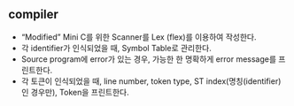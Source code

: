## compiler

- “Modified” Mini C를 위한 Scanner를 Lex (flex)를 이용하여 작성한다.
- 각 identifier가 인식되었을 때, Symbol Table로 관리한다.
- Source program에 error가 있는 경우, 가능한 한 명확하게 error message를 프린트한다.
- 각 토큰이 인식되었을 때, line number, token type, ST index(명칭(identifier)인 경우만), Token을 프린트한다.
